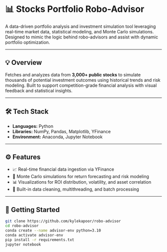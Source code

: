 # 📊 Stocks Portfolio Robo-Advisor

A data-driven portfolio analysis and investment simulation tool leveraging real-time market data, statistical modeling, and Monte Carlo simulations. Designed to mimic the logic behind robo-advisors and assist with dynamic portfolio optimization.

---

## 💡 Overview

Fetches and analyzes data from **3,000+ public stocks** to simulate thousands of potential investment outcomes using historical trends and risk modeling. Built to support competition-grade financial analysis with visual feedback and statistical insights.

---

## 🛠️ Tech Stack

- **Languages:** Python  
- **Libraries:** NumPy, Pandas, Matplotlib, YFinance  
- **Environment:** Anaconda, Jupyter Notebook  

---

## ⚙️ Features

- 📈 Real-time financial data ingestion via YFinance  
- 🎲 Monte Carlo simulations for return forecasting and risk modeling  
- 📊 Visualizations for ROI distribution, volatility, and asset correlation  
- 🧼 Built-in data cleaning, multithreading, and batch processing  

---

## 🚀 Getting Started

```bash
git clone https://github.com/kylekapoor/robo-advisor
cd robo-advisor
conda create --name advisor-env python=3.10
conda activate advisor-env
pip install -r requirements.txt
jupyter notebook
